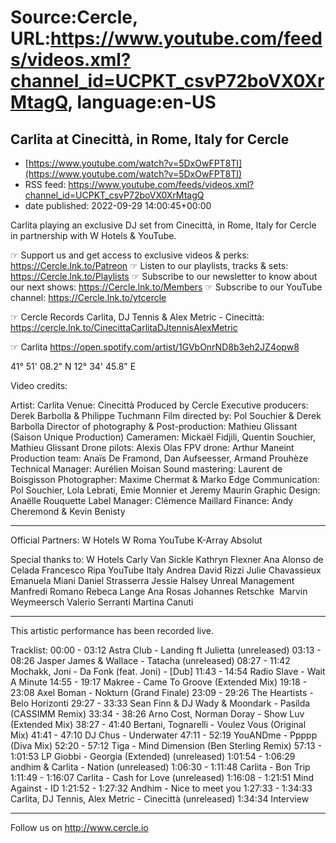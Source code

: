 # Source:Cercle, URL:https://www.youtube.com/feeds/videos.xml?channel_id=UCPKT_csvP72boVX0XrMtagQ, language:en-US

## Carlita at Cinecittà, in Rome, Italy for Cercle
 - [https://www.youtube.com/watch?v=5DxOwFPT8TI](https://www.youtube.com/watch?v=5DxOwFPT8TI)
 - RSS feed: https://www.youtube.com/feeds/videos.xml?channel_id=UCPKT_csvP72boVX0XrMtagQ
 - date published: 2022-09-29 14:00:45+00:00

Carlita playing an exclusive DJ set from Cinecittà, in Rome, Italy for Cercle in partnership with W Hotels & YouTube. 

☞ Support us and get access to exclusive videos & perks: https://Cercle.lnk.to/Patreon
☞ Listen to our playlists, tracks & sets: https://Cercle.lnk.to/Playlists
☞ Subscribe to our newsletter to know about our next shows: https://Cercle.lnk.to/Members
☞ Subscribe to our YouTube channel: https://Cercle.lnk.to/ytcercle

☞  Cercle Records
Carlita, DJ Tennis & Alex Metric - Cinecittà: https://cercle.lnk.to/CinecittaCarlitaDJtennisAlexMetric

☞  Carlita
https://open.spotify.com/artist/1GVbOnrND8b3eh2JZ4opw8

41° 51' 08.2" N 12° 34' 45.8" E

Video credits:

Artist: Carlita
Venue: Cinecittà
Produced by Cercle
Executive producers: Derek Barbolla & Philippe Tuchmann
Film directed by: Pol Souchier & Derek Barbolla
Director of photography & Post-production: Mathieu Glissant (Saison Unique Production)
Cameramen: Mickaël Fidjili, Quentin Souchier, Mathieu Glissant
Drone pilots: Alexis Olas 
FPV drone: Arthur Maneint
Production team: Anaïs De Framond, Dan Aufseesser, Armand Prouhèze
Technical Manager: Aurélien Moisan
Sound mastering: Laurent de Boisgisson
Photographer: Maxime Chermat & Marko Edge
Communication: Pol Souchier, Lola Lebrati, Emie Monnier et Jeremy Maurin 
Graphic Design: Anaëlle Rouquette
Label Manager: Clémence Maillard
Finance: Andy Cheremond & Kevin Benisty

______

Official Partners: 
W Hotels
W Roma
YouTube
K-Array
Absolut 

Special thanks to:
W Hotels 
Carly Van Sickle
Kathryn Flexner
Ana Alonso de Celada
Francesco Ripa
YouTube Italy
Andrea David Rizzi
Julie Chavassieux
Emanuela Miani
Daniel Strasserra
Jessie Halsey
Unreal Management
Manfredi Romano
Rebeca Lange
Ana Rosas
Johannes Retschke 
Marvin Weymeersch
Valerio Serranti
Martina Canuti

______

This artistic performance has been recorded live.

Tracklist: 
00:00 - 03:12 Astra Club - Landing ft Julietta (unreleased)
03:13 - 08:26 Jasper James & Wallace - Tatacha (unreleased)
08:27 - 11:42 Mochakk, Joni - Da Fonk (feat. Joni) - [Dub]
11:43 - 14:54 Radio Slave - Wait A Minute
14:55 - 19:17 Makree - Came To Groove (Extended Mix)
19:18 - 23:08 Axel Boman - Nokturn (Grand Finale)
23:09 - 29:26 The Heartists - Belo Horizonti
29:27 - 33:33 Sean Finn & DJ Wady & Moondark - Pasilda (CASSIMM Remix)
33:34 - 38:26 Arno Cost, Norman Doray - Show Luv (Extended Mix)
38:27 - 41:40 Bertani, Tognarelli - Voulez Vous (Original Mix)
41:41 - 47:10 DJ Chus - Underwater
47:11 - 52:19 YouANDme - Ppppp (Diva Mix)
52:20 - 57:12 Tiga - Mind Dimension (Ben Sterling Remix)
57:13 - 1:01:53 LP Giobbi - Georgia (Extended) (unreleased)
1:01:54 - 1:06:29 andhim & Carlita - Nation (unreleased)
1:06:30 - 1:11:48 Carlita - Bon Trip
1:11:49 - 1:16:07 Carlita - Cash for Love (unreleased)
1:16:08 - 1:21:51 Mind Against - ID
1:21:52 - 1:27:32 Andhim - Nice to meet you
1:27:33 - 1:34:33 Carlita, DJ Tennis, Alex Metric - Cinecittà (unreleased)
1:34:34 Interview
______

Follow us on http://www.cercle.io

